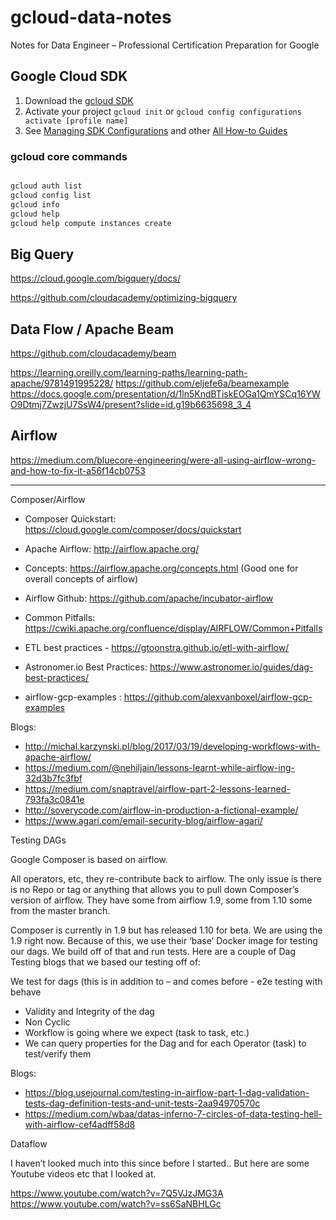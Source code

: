# gcloud-data-notes
Notes for Data Engineer – Professional Certification Preparation for Google

## Google Cloud SDK

1. Download the [gcloud SDK](https://cloud.google.com/sdk)
1. Activate your project `gcloud init` or `gcloud config configurations activate [profile name]`
1. See [Managing SDK Configurations](https://cloud.google.com/sdk/docs/configurations) and 
other [All How-to Guides](https://cloud.google.com/sdk/docs/how-to)

### gcloud core commands

```bash

gcloud auth list
gcloud config list
gcloud info
gcloud help
gcloud help compute instances create

```

## Big Query

https://cloud.google.com/bigquery/docs/

https://github.com/cloudacademy/optimizing-bigquery



## Data Flow / Apache Beam

https://github.com/cloudacademy/beam

https://learning.oreilly.com/learning-paths/learning-path-apache/9781491995228/
    https://github.com/eljefe6a/beamexample
    https://docs.google.com/presentation/d/1ln5KndBTiskEOGa1QmYSCq16YWO9Dtmj7ZwzjU7SsW4/present?slide=id.g19b6635698_3_4


## Airflow

https://medium.com/bluecore-engineering/were-all-using-airflow-wrong-and-how-to-fix-it-a56f14cb0753




---

Composer/Airflow

* Composer Quickstart: https://cloud.google.com/composer/docs/quickstart
* Apache Airflow: http://airflow.apache.org/
* Concepts: https://airflow.apache.org/concepts.html   (Good one for overall concepts of airflow)
* Airflow Github: https://github.com/apache/incubator-airflow
* Common Pitfalls: https://cwiki.apache.org/confluence/display/AIRFLOW/Common+Pitfalls
 
* ETL best practices - https://gtoonstra.github.io/etl-with-airflow/
* Astronomer.io Best Practices: https://www.astronomer.io/guides/dag-best-practices/
* airflow-gcp-examples : https://github.com/alexvanboxel/airflow-gcp-examples

Blogs: 
* http://michal.karzynski.pl/blog/2017/03/19/developing-workflows-with-apache-airflow/
* https://medium.com/@nehiljain/lessons-learnt-while-airflow-ing-32d3b7fc3fbf
* https://medium.com/snaptravel/airflow-part-2-lessons-learned-793fa3c0841e
* http://soverycode.com/airflow-in-production-a-fictional-example/
* https://www.agari.com/email-security-blog/airflow-agari/
 

Testing DAGs

Google Composer is based on airflow. 

All operators, etc, they re-contribute back to airflow. 
The only issue is there is no Repo or tag or anything that allows you to pull down Composer’s version of airflow. 
They have some from airflow 1.9, some from 1.10 some from the master branch.

Composer is currently in 1.9 but has released 1.10 for beta. We are using the 1.9 right now.  Because of this, we use 
their ‘base’ Docker image for testing our dags. We build off of that and run tests. Here are a couple of Dag Testing 
blogs that we based our testing off of:

We test for dags (this is in addition to – and comes before -  e2e testing with behave

* Validity and Integrity of the dag
* Non Cyclic
* Workflow is going where we expect (task to task, etc.)
* We can query properties for the Dag and for each Operator (task) to test/verify them

Blogs:

* https://blog.usejournal.com/testing-in-airflow-part-1-dag-validation-tests-dag-definition-tests-and-unit-tests-2aa94970570c
* https://medium.com/wbaa/datas-inferno-7-circles-of-data-testing-hell-with-airflow-cef4adff58d8
 
Dataflow

I haven’t looked much into this since before I started.. But here are some Youtube videos etc that I looked at.

https://www.youtube.com/watch?v=7Q5VJzJMG3A
https://www.youtube.com/watch?v=ss6SaNBHLGc
